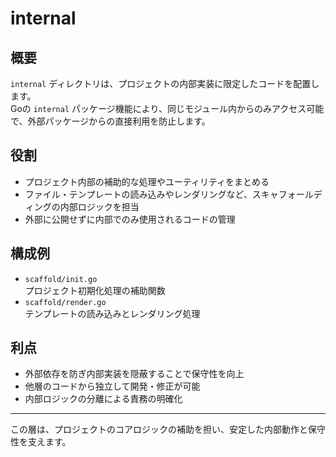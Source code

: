 # internal

## 概要

`internal` ディレクトリは、プロジェクトの内部実装に限定したコードを配置します。  
Goの `internal` パッケージ機能により、同じモジュール内からのみアクセス可能で、外部パッケージからの直接利用を防止します。

## 役割

- プロジェクト内部の補助的な処理やユーティリティをまとめる  
- ファイル・テンプレートの読み込みやレンダリングなど、スキャフォールディングの内部ロジックを担当  
- 外部に公開せずに内部でのみ使用されるコードの管理

## 構成例

- `scaffold/init.go`  
  プロジェクト初期化処理の補助関数  
- `scaffold/render.go`  
  テンプレートの読み込みとレンダリング処理

## 利点

- 外部依存を防ぎ内部実装を隠蔽することで保守性を向上  
- 他層のコードから独立して開発・修正が可能  
- 内部ロジックの分離による責務の明確化

---

この層は、プロジェクトのコアロジックの補助を担い、安定した内部動作と保守性を支えます。
